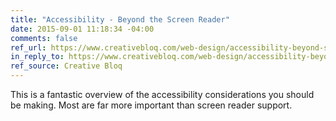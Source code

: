 ```yaml
---
title: "Accessibility - Beyond the Screen Reader"
date: 2015-09-01 11:18:34 -04:00
comments: false
ref_url: https://www.creativebloq.com/web-design/accessibility-beyond-screen-reader-91516540
in_reply_to: https://www.creativebloq.com/web-design/accessibility-beyond-screen-reader-91516540
ref_source: Creative Bloq
---
```


This is a fantastic overview of the accessibility considerations you should be making. Most are far more important than screen reader support.